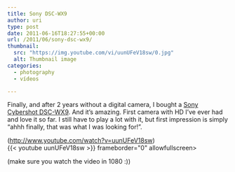 ```yaml
---
title: Sony DSC-WX9
author: uri
type: post
date: 2011-06-16T18:27:55+00:00
url: /2011/06/sony-dsc-wx9/
thumbnail:
  src: "https://img.youtube.com/vi/uunUFeV18sw/0.jpg"
  alt: Thumbnail image
categories:
  - photography
  - vídeos

---
```

Finally, and after 2 years without a digital camera, I bought a [Sony Cybershot DSC-WX9][1]. And it&#8217;s amazing. First camera with HD I&#8217;ve ever had and love it so far. I still have to play a lot with it, but first impression is simply &#8220;ahhh finally, that was what I was looking for!&#8221;.

(http://www.youtube.com/watch?v=uunUFeV18sw)  
{{< youtube uunUFeV18sw >}} frameborder="0" allowfullscreen></iframe>

(make sure you watch the video in 1080 :))

 [1]: http://www.google.com/products/catalog?q=sony+DSC-WX9&um=1&ie=UTF-8&tbm=shop&cid=14079012977999333634&sa=X&ei=qUr6TdrOBIKdgQec082jBQ&ved=0CGIQ8wIwAA